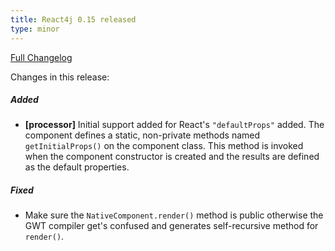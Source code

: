 ```yaml
---
title: React4j 0.15 released
type: minor
---
```


[Full Changelog](https://github.com/realityforge/react4j/compare/v0.14...v0.15)

Changes in this release:

##### Added
* **\[processor\]** Initial support added for React's `"defaultProps"` added. The component defines a static,
  non-private methods named `getInitialProps()` on the component class. This method is invoked when the component
  constructor is created and the results are defined as the default properties.

##### Fixed
* Make sure the `NativeComponent.render()` method is public otherwise the GWT compiler get's confused and
  generates self-recursive method for `render()`.
